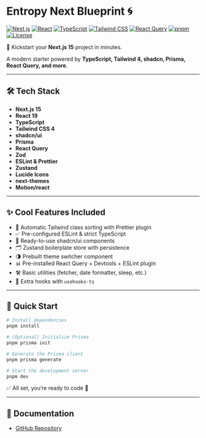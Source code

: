 # Entropy Next Blueprint 🌀

[![Next.js](https://img.shields.io/badge/Next.js-15-black?logo=next.js)](https://nextjs.org/) [![React](https://img.shields.io/badge/React-19-61dafb?logo=react)](https://react.dev/) [![TypeScript](https://img.shields.io/badge/TypeScript-5-blue?logo=typescript)](https://www.typescriptlang.org/) [![Tailwind CSS](https://img.shields.io/badge/TailwindCSS-4-38bdf8?logo=tailwind-css)](https://tailwindcss.com/) [![React Query](https://img.shields.io/badge/-React%20Query-FF4154?logo=react%20query&logoColor=white)](https://tanstack.com/query/latest) [![pnpm](https://img.shields.io/badge/pnpm-%23f69220?logo=pnpm&logoColor=white)](https://pnpm.io/) [![License](https://img.shields.io/badge/License-MIT-green)](./LICENSE)

🚀 Kickstart your **Next.js 15** project in minutes.

A modern starter powered by **TypeScript, Tailwind 4, shadcn, Prisma, React Query, and more**.

---

## 🛠 Tech Stack

- **Next.js 15**
- **React 19**
- **TypeScript**
- **Tailwind CSS 4**
- **shadcn/ui**
- **Prisma**
- **React Query**
- **Zod**
- **ESLint & Prettier**
- **Zustand**
- **Lucide Icons**
- **next-themes**
- **Motion/react**

---

## ✨ Cool Features Included

- 🔀 Automatic Tailwind class sorting with Prettier plugin
- ✅ Pre-configured ESLint & strict TypeScript
- 🎨 Ready-to-use shadcn/ui components
- 🗂 Zustand boilerplate store with persistence
- 🌗 Prebuilt theme switcher component
- 📊 Pre-installed React Query + Devtools + ESLint plugin
- 🛠 Basic utilities (fetcher, date formatter, sleep, etc.)
- 🧩 Extra hooks with `usehooks-ts`

---

## 🚀 Quick Start

```bash
# Install dependencies
pnpm install

# (Optional) Initialize Prisma
pnpm prisma init

# Generate the Prisma client
pnpm prisma generate

# Start the development server
pnpm dev
```

✅ All set, you’re ready to code 🚀

---

## 📖 Documentation

- [GitHub Repository](https://github.com/generalentropy/entropy-next-blueprint)
